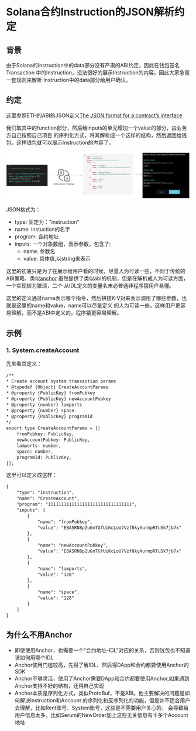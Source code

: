 # Solana合约Instruction的JSON解析约定

## 背景
由于Solana的Instruction中的data部分没有严肃的ABI约定，因此在钱包签名Transaction
中的Instruction，没法很好的展示Instruction的内容。因此大家急需一套规则来解析
Instruction中的data部分给用户确认。

## 约定
这里参照ETH的ABI的JSON定义[The JSON format for a contract’s interface](https://docs.soliditylang.org/en/develop/abi-spec.html#json)

我们取其中的function部分，然后给inputs的单元增加一个value的部分，由业务方自己按照自己项目
的序列化方式，将其解析成一个这样的结构，然后返回给钱包。这样钱包就可以展示Instruction的内容了。

![](./images/parser.jpg)

JSON格式为：

* type: 固定为："instruction"
* name:  instuction的名字
* program: 合约地址
* inputs: 一个对象数组，表示参数，包含了:
    * name: 参数名
    * value: 具体值,以string来表示

这里的初衷只是为了在展示给用户看的时候，尽量人为可读一些，不同于传统的ABI策略，类似[anchor](https://github.com/project-serum/anchor) 虽然提供了类似abi的机制，但是在解析成人为可读方面，一个实现较为繁琐，二个
从IDL定义的变量名未必普通非程序猿用户易懂。

这里的定义通过name表示哪个指令，然后拼接K-V对来表示调用了哪些参数，也就是这里的name和value，name可以尽量定义
的人为可读一些，这样用户更容易理解，而不是ABI中定义的，程序猿更容易理解。

## 示例

### 1. System.createAccount
先来看其定义：

    /**
    * Create account system transaction params
    * @typedef {Object} CreateAccountParams
    * @property {PublicKey} fromPubkey
    * @property {PublicKey} newAccountPubkey
    * @property {number} lamports
    * @property {number} space
    * @property {PublicKey} programId
    */
    export type CreateAccountParams = {|
        fromPubkey: PublicKey,
        newAccountPubkey: PublicKey,
        lamports: number,
        space: number,
        programId: PublicKey,
    |};

这里可以定义成这样：

    {
        "type": "instruction", 
        "name": "CreateAccount", 
        "program": "11111111111111111111111111111111", 
        "inputs": [
            {
                "name": "fromPubkey", 
                "value": "EBA5RN8pZuGnTGfUiKcLoU7Vzf8kyXurmpRTu5k7jb7x"
            }, 
            {
                "name": "newAccountPubkey", 
                "value": "EBA5RN8pZuGnTGfUiKcLoU7Vzf8kyXurmpRTu5k7jb7x"
            }, 
            {
                "name": "lamports", 
                "value": "128"
            }, 
            {
                "name": "space", 
                "value": "128"
            }
        ]
    }

## 为什么不用Anchor

* 即使使用Anchor，也需要一个"合约地址-IDL"对应的关系，否则钱包也不知道该如何用哪个IDL
* Anchor使用门槛较高，先得了解IDL、然后得DApp和合约都要使用Anchor的SDK
* Anchor不够灵活，使用了Anchor需要DApp和合约都要使用Anchor,如果遇到Anchor支持不好的结构，还得自己实现
* Anchor本质是序列化方式，类似ProtoBuf，不是ABI。他主要解决的问题是如何解决Instruction和Account
的序列化和反序列化的功能，但是并不适合用户去理解，比如Rent账号、System账号，这些是不需要用户关心的，
会导致给用户信息太多，比如Serum的NewOrder加上这些无关信息有十多个Account地址

